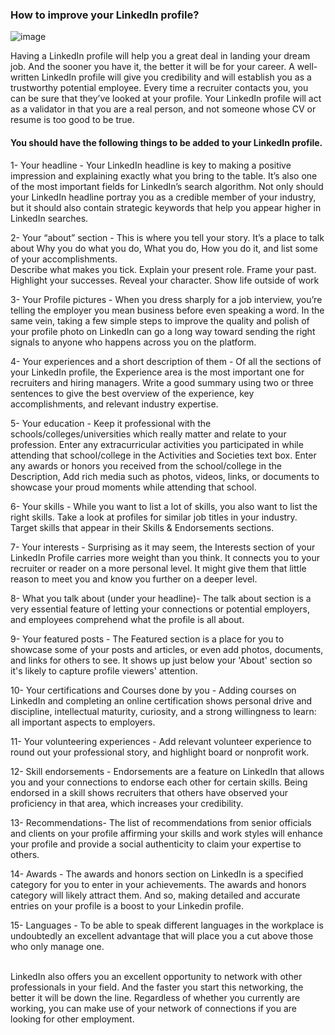 
### How to improve your LinkedIn profile?
![image](https://user-images.githubusercontent.com/61057666/167303556-acf9c599-2601-4394-9b2b-7177fa8b11c9.png)


Having a LinkedIn profile will help you a great deal in landing your dream job. And the sooner you have it, the better it will be for your career.
A well-written LinkedIn profile will give you credibility and will establish you as a trustworthy potential employee. Every time a recruiter contacts you, you can be sure that they’ve looked at your profile. Your LinkedIn profile will act as a validator in that you are a real person, and not someone whose CV or resume is too good to be true.

#### You should have the following things to be added to your LinkedIn profile.

1- Your headline - Your LinkedIn headline is key to making a positive impression and explaining exactly what you bring to the table. It’s also one of the most important fields for LinkedIn’s search algorithm. Not only should your LinkedIn headline portray you as a credible member of your industry, but it should also contain strategic keywords that help you appear higher in LinkedIn searches.<br>

2- Your “about” section - This is where you tell your story. It’s a place to talk about Why you do what you do, What you do, How you do it, and list some of your accomplishments.<br>
Describe what makes you tick. Explain your present role. Frame your past. Highlight your successes. Reveal your character. Show life outside of work<br>

3- Your Profile pictures - When you dress sharply for a job interview, you’re telling the employer you mean business before even speaking a word. In the same vein, taking a few simple steps to improve the quality and polish of your profile photo on LinkedIn can go a long way toward sending the right signals to anyone who happens across you on the platform.<br>

4- Your experiences and a short description of them - Of all the sections of your LinkedIn profile, the Experience area is the most important one for recruiters and hiring managers. Write a good summary using two or three sentences to give the best overview of the experience, key accomplishments, and relevant industry expertise.<br>

5- Your education - Keep it professional with the schools/colleges/universities which really matter and relate to your profession. Enter any extracurricular activities you participated in while attending that school/college in the Activities and Societies text box. Enter any awards or honors you received from the school/college in the Description, Add rich media such as photos, videos, links, or documents to showcase your proud moments while attending that school.<br>

6- Your skills - While you want to list a lot of skills, you also want to list the right skills. Take a look at profiles for similar job titles in your industry. Target skills that appear in their Skills & Endorsements sections.<br>

7- Your interests - Surprising as it may seem, the Interests section of your LinkedIn Profile carries more weight than you think. It connects you to your recruiter or reader on a more personal level. It might give them that little reason to meet you and know you further on a deeper level. <br>

8- What you talk about (under your headline)- The talk about section is a very essential feature of letting your connections or potential employers, and employees comprehend what the profile is all about.<br>

9- Your featured posts - The Featured section is a place for you to showcase some of your posts and articles, or even add photos, documents, and links for others to see. It shows up just below your 'About' section so it's likely to capture profile viewers' attention.<br>

10- Your certifications and Courses done by you - Adding courses on LinkedIn and completing an online certification shows personal drive and discipline, intellectual maturity, curiosity, and a strong willingness to learn: all important aspects to employers.<br>

11- Your volunteering experiences - Add relevant volunteer experience to round out your professional story, and highlight board or nonprofit work.<br>

12- Skill endorsements - Endorsements are a feature on LinkedIn that allows you and your connections to endorse each other for certain skills. Being endorsed in a skill shows recruiters that others have observed your proficiency in that area, which increases your credibility.<br>

13- Recommendations- The list of recommendations from senior officials and clients on your profile affirming your skills and work styles will enhance your profile and provide a social authenticity to claim your expertise to others.<br>

14- Awards - The awards and honors section on LinkedIn is a specified category for you to enter in your achievements. The awards and honors category will likely attract them. And so, making detailed and accurate entries on your profile is a boost to your Linkedin profile.<br>

15- Languages - To be able to speak different languages in the workplace is undoubtedly an excellent advantage that will place you a cut above those who only manage one.<br>

<br>
LinkedIn also offers you an excellent opportunity to network with other professionals in your field. And the faster you start this networking, the better it will be down the line. Regardless of whether you currently are working, you can make use of your network of connections if you are looking for other employment. 
